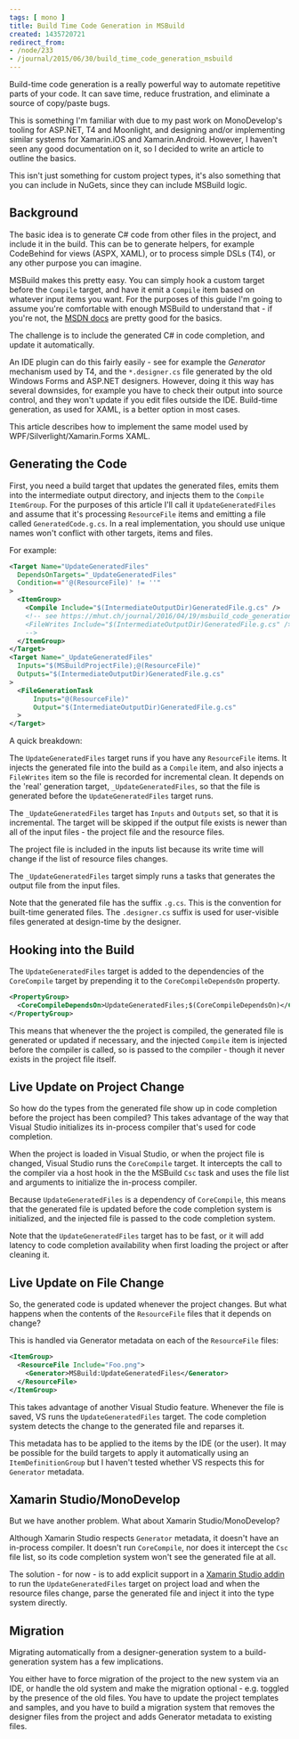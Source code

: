 ```yaml
---
tags: [ mono ]
title: Build Time Code Generation in MSBuild
created: 1435720721
redirect_from:
- /node/233
- /journal/2015/06/30/build_time_code_generation_msbuild
---
```

Build-time code generation is a really powerful way to automate repetitive parts
of your code. It can save time, reduce frustration, and eliminate a source of
copy/paste bugs.

This is something I'm familiar with due to my past work on MonoDevelop's tooling
for ASP.NET, T4 and Moonlight, and designing and/or implementing similar systems
for Xamarin.iOS and Xamarin.Android. However, I haven't seen any good
documentation on it, so I decided to write an article to outline the
basics.<!--break-->

This isn't just something for custom project types, it's also something that you
can include in NuGets, since they can include MSBuild logic.

## Background

The basic idea is to generate C# code from other files in the project, and
include it in the build. This can be to generate helpers, for example CodeBehind
for views (ASPX, XAML), or to process simple DSLs (T4), or any other purpose you
can imagine.

MSBuild makes this pretty easy. You can simply hook a custom target before the
`Compile` target, and have it emit a `Compile` item based on whatever input
items you want. For the purposes of this guide I'm going to assume you're
comfortable with enough MSBuild to understand that - if you're not, the [MSDN
docs]("https://msdn.microsoft.com/en-us/library/dd637714.aspx) are pretty good
for the basics.

The challenge is to include the generated C# in code completion, and update it
automatically.

An IDE plugin can do this fairly easily - see for example the _Generator_
mechanism used by T4, and the `*.designer.cs` file generated by the old Windows
Forms and ASP.NET designers. However, doing it this way has several downsides,
for example you have to check their output into source control, and they won't
update if you edit files outside the IDE. Build-time generation, as used for
XAML, is a better option in most cases.

This article describes how to implement the same model used by
WPF/Silverlight/Xamarin.Forms XAML.

## Generating the Code

First, you need a build target that updates the generated files, emits them into
the intermediate output directory, and injects them to the `Compile`
`ItemGroup`. For the purposes of this article I'll call it
`UpdateGeneratedFiles` and assume that it's processing `ResourceFile` items and
emitting a file called `GeneratedCode.g.cs`. In a real implementation, you
should use unique names won't conflict with other targets, items and files.

For example:

```xml
<Target Name="UpdateGeneratedFiles"
  DependsOnTargets="_UpdateGeneratedFiles"
  Condition=="'@(ResourceFile)' != ''"
>
  <ItemGroup>
    <Compile Include="$(IntermediateOutputDir)GeneratedFile.g.cs" />
    <!-- see https://mhut.ch/journal/2016/04/19/msbuild_code_generation_vs2015
    <FileWrites Include="$(IntermediateOutputDir)GeneratedFile.g.cs" />
    -->
  </ItemGroup>
</Target>
<Target Name="_UpdateGeneratedFiles"
  Inputs="$(MSBuildProjectFile);@(ResourceFile)"
  Outputs="$(IntermediateOutputDir)GeneratedFile.g.cs"
>
  <FileGenerationTask
      Inputs="@(ResourceFile)"
      Output="$(IntermediateOutputDir)GeneratedFile.g.cs"
  >
</Target>
```

A quick breakdown:

The `UpdateGeneratedFiles` target runs if you have any `ResourceFile` items. It
injects the generated file into the build as a `Compile` item, and also injects
a `FileWrites` item so the file is recorded for incremental clean. It depends on
the 'real' generation target, `_UpdateGeneratedFiles`, so that the file is
generated before the `UpdateGeneratedFiles` target runs.

The `_UpdateGeneratedFiles` target has `Inputs` and `Outputs` set, so that it is
incremental. The target will be skipped if the output file exists is newer than
all of the input files - the project file and the resource files.

The project file is included in the inputs list because its write time will
change if the list of resource files changes.

The `_UpdateGeneratedFiles` target simply runs a tasks that generates the output
file from the input files.

Note that the generated file has the suffix `.g.cs`. This is the convention for
built-time generated files. The `.designer.cs` suffix is used for user-visible
files generated at design-time by the designer.

## Hooking into the Build

The `UpdateGeneratedFiles` target is added to the dependencies of the `CoreCompile` target by prepending it to the `CoreCompileDependsOn` property.

```xml
<PropertyGroup>
  <CoreCompileDependsOn>UpdateGeneratedFiles;$(CoreCompileDependsOn)</CoreCompileDependsOn>
</PropertyGroup>
```

This means that whenever the the project is compiled, the generated file is
generated or updated if necessary, and the injected `Compile` item is injected
before the compiler is called, so is passed to the compiler - though it never
exists in the project file itself.

## Live Update on Project Change

So how do the types from the generated file show up in code completion before
the project has been compiled? This takes advantage of the way that Visual
Studio initializes its in-process compiler that's used for code completion.

When the project is loaded in Visual Studio, or when the project file is
changed, Visual Studio runs the `CoreCompile` target. It intercepts the call to
the compiler via a host hook in the the MSBuild `Csc` task and uses the file
list and arguments to initialize the in-process compiler.

Because `UpdateGeneratedFiles` is a dependency of `CoreCompile`, this means that
the generated file is updated before the code completion system is initialized,
and the injected file is passed to the code completion system.

Note that the `UpdateGeneratedFiles` target has to be fast, or it will add
latency to code completion availability when first loading the project or after
cleaning it.

## Live Update on File Change

So, the generated code is updated whenever the project changes. But what happens when the contents of the `ResourceFile` files that it depends on change?

This is handled via Generator metadata on each of the `ResourceFile` files:

```xml
<ItemGroup>
  <ResourceFile Include="Foo.png">
    <Generator>MSBuild:UpdateGeneratedFiles</Generator>
  </ResourceFile>
</ItemGroup>
```

This takes advantage of another Visual Studio feature. Whenever the file is
saved, VS runs the `UpdateGeneratedFiles` target. The code completion system
detects the change to the generated file and reparses it.

This metadata has to be applied to the items by the IDE (or the user). It may be
possible for the build targets to apply it automatically using an
`ItemDefinitionGroup` but I haven't tested whether VS respects this for
`Generator` metadata.

## Xamarin Studio/MonoDevelop

But we have another problem. What about Xamarin Studio/MonoDevelop?

Although Xamarin Studio respects `Generator` metadata, it doesn't have an
in-process compiler. It doesn't run `CoreCompile`, nor does it intercept the
`Csc` file list, so its code completion system won't see the generated file at
all.

The solution - for now - is to add explicit support in a [Xamarin Studio
addin](https://mhut.ch/addinmaker) to run the `UpdateGeneratedFiles` target on
project load and when the resource files change, parse the generated file and
inject it into the type system directly.

## Migration

Migrating automatically from a designer-generation system to a build-generation
system has a few implications.

You either have to force migration of the project to the new system via an IDE,
or handle the old system and make the migration optional - e.g. toggled by the
presence of the old files. You have to update the project templates and samples,
and you have to build a migration system that removes the designer files from
the project and adds Generator metadata to existing files.
